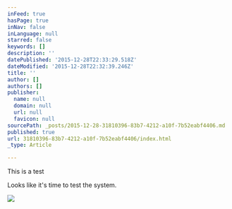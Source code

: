 ```yaml
---
inFeed: true
hasPage: true
inNav: false
inLanguage: null
starred: false
keywords: []
description: ''
datePublished: '2015-12-28T22:33:29.518Z'
dateModified: '2015-12-28T22:32:39.246Z'
title: ''
author: []
authors: []
publisher:
  name: null
  domain: null
  url: null
  favicon: null
sourcePath: _posts/2015-12-28-31810396-83b7-4212-a10f-7b52eabf4406.md
published: true
url: 31810396-83b7-4212-a10f-7b52eabf4406/index.html
_type: Article

---
```

This is a test

Looks like it's time to test the system.

![](https://the-grid-user-content.s3-us-west-2.amazonaws.com/5a72ac0e-742d-4f59-9cb0-5026728c5941.jpg)
